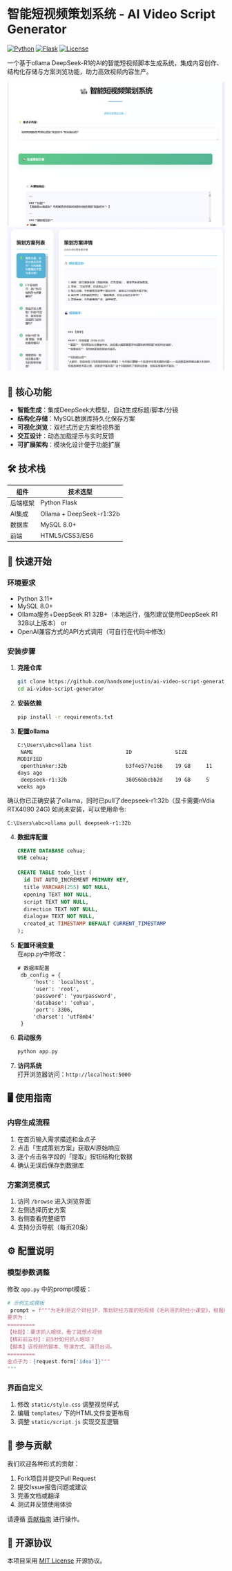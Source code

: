 # 智能短视频策划系统 - AI Video Script Generator

[![Python](https://img.shields.io/badge/Python-3.11%2B-blue)](https://www.python.org/)
[![Flask](https://img.shields.io/badge/Flask-2.0%2B-lightgrey)](https://flask.palletsprojects.com/)
[![License](https://img.shields.io/badge/License-MIT-green)](LICENSE)

一个基于ollama DeepSeek-R1的AI的智能短视频脚本生成系统，集成内容创作、结构化存储与方案浏览功能，助力高效视频内容生产。

![系统界面截图](screen2.png)
![系统界面截图](screen.png)

## 🌟 核心功能

- **智能生成**：集成DeepSeek大模型，自动生成标题/脚本/分镜
- **结构化存储**：MySQL数据库持久化保存方案
- **可视化浏览**：双栏式历史方案检视界面
- **交互设计**：动态加载提示与实时反馈
- **可扩展架构**：模块化设计便于功能扩展

## 🛠️ 技术栈

| 组件          | 技术选型                  |
|---------------|--------------------------|
| 后端框架      | Python Flask             |
| AI集成        | Ollama + DeepSeek-r1:32b |
| 数据库        | MySQL 8.0+               |
| 前端          | HTML5/CSS3/ES6           |

## 🚀 快速开始

### 环境要求

- Python 3.11+
- MySQL 8.0+
- Ollama服务+DeepSeek R1 32B+（本地运行，强烈建议使用DeepSeek R1 32B以上版本）
  or
- OpenAI兼容方式的API方式调用（可自行在代码中修改）
  

### 安装步骤

1. **克隆仓库**
   ```bash
   git clone https://github.com/handsomejustin/ai-video-script-generator.git
   cd ai-video-script-generator
   ```

2. **安装依赖**
   ```bash
   pip install -r requirements.txt
   ```

3. **配置ollama**
   ```
   C:\Users\abc>ollama list
    NAME                              ID              SIZE      MODIFIED
    openthinker:32b                   b3f4e577e166    19 GB     11 days ago
    deepseek-r1:32b                   38056bbcbb2d    19 GB     5 weeks ago
   ```
确认你已正确安装了ollama，同时已pull了deepseek-r1:32b（显卡需要nVdia RTX4090 24G)
如尚未安装，可以使用命令:
  ```
  C:\Users\abc>ollama pull deepseek-r1:32b
  ```

4. **数据库配置**
   ```sql
   CREATE DATABASE cehua;
   USE cehua;
   
   CREATE TABLE todo_list (
     id INT AUTO_INCREMENT PRIMARY KEY,
     title VARCHAR(255) NOT NULL,
     opening TEXT NOT NULL,
     script TEXT NOT NULL,
     direction TEXT NOT NULL,
     dialogue TEXT NOT NULL,
     created_at TIMESTAMP DEFAULT CURRENT_TIMESTAMP
   );
   ```

5. **配置环境变量**  
   在app.py中修改：
   ```
   # 数据库配置
    db_config = {
        'host': 'localhost',
        'user': 'root',
        'password': 'yourpassword',
        'database': 'cehua',
        'port': 3306,
        'charset': 'utf8mb4'
    }
   ```

6. **启动服务**
   ```bash
   python app.py
   ```

7. **访问系统**  
   打开浏览器访问：`http://localhost:5000`

## 🖥️ 使用指南

### 内容生成流程
1. 在首页输入需求描述和金点子
2. 点击「生成策划方案」获取AI原始响应
3. 逐个点击各字段的「提取」按钮结构化数据
4. 确认无误后保存到数据库

### 方案浏览模式
1. 访问 `/browse` 进入浏览界面
2. 左侧选择历史方案
3. 右侧查看完整细节
4. 支持分页导航（每页20条）

## ⚙️ 配置说明

### 模型参数调整
修改 `app.py` 中的prompt模板：
```python
# 示例生成模板
 prompt = f"""为毛利哥这个财经IP，策划财经方面的短视频《毛利哥的财经小课堂》，根据给的金点子内容，生成短视频所需要所有脚本。
要求为：
=========
【标题】：要求抓人眼球，看了就想点视频
【精彩前五秒】：前5秒如何抓人眼球？
【脚本】该视频的脚本、导演方式、演员台词。
=========
金点子为：{request.form['idea']}"""
"""
```

### 界面自定义
1. 修改 `static/style.css` 调整视觉样式
2. 编辑 `templates/` 下的HTML文件变更布局
3. 调整 `static/script.js` 实现交互逻辑

## 🤝 参与贡献

我们欢迎各种形式的贡献：
1. Fork项目并提交Pull Request
2. 提交Issue报告问题或建议
3. 完善文档或翻译
4. 测试并反馈使用体验

请遵循 [贡献指南](CONTRIBUTING.md) 进行操作。

## 📄 开源协议

本项目采用 [MIT License](LICENSE) 开源协议。
